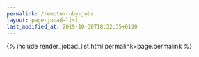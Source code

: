 ```yaml
---
permalink: /remote-ruby-jobs
layout: page-jobad-list
last_modified_at: 2019-10-30T18:32:35+0100
---
```

{% include render_jobad_list.html permalink=page.permalink %}
